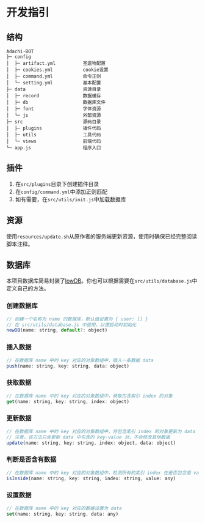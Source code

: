 # 开发指引

## 结构

```
Adachi-BOT
├─ config
│  ├─ artifact.yml          圣遗物配置
│  ├─ cookies.yml           cookie设置
│  ├─ command.yml           命令正则
│  └─ setting.yml           基本配置
├─ data                     资源目录
│  ├─ record                数据缓存
│  ├─ db                    数据库文件
│  ├─ font                  字体资源
│  └─ js                    外部资源
├─ src                      源码目录
│  ├─ plugins               插件代码
│  ├─ utils                 工具代码
│  └─ views                 前端代码
└─ app.js                   程序入口
```

## 插件

1. 在`src/plugins`目录下创建插件目录
2. 在`config/command.yml`中添加正则匹配
3. 如有需要，在`src/utils/init.js`中加载数据库

## 资源

使用`resources/update.sh`从原作者的服务端更新资源，使用时确保已经完整阅读脚本注释。

## 数据库

本项目数据库简易封装了[lowDB](https://github.com/typicode/lowdb)。你也可以根据需要在`src/utils/database.js`中定义自己的方法。

### 创建数据库

```js
// 创建一个名称为 name 的数据库，默认值设置为 { user: [] }
// 在 src/utils/database.js 中使用，以便启动时初始化
newDB(name: string, default?: object)
```

### 插入数据

```js
// 在数据库 name 中的 key 对应的对象数组中，插入一条数据 data
push(name: string, key: string, data: object)
```

### 获取数据

```js
// 在数据库 name 中的 key 对应的对象数组中，获取包含索引 index 的对象
get(name: string, key: string, index: object)
```

### 更新数据

```js
// 在数据库 name 中的 key 对应的对象数组中，将包含索引 index 的对象更新为 data
// 注意，该方法只会更新 data 中包含的 key-value 对，不会修改其他数据
update(name: string, key: string, index: object, data: object)
```

### 判断是否含有数据

```js
// 在数据库 name 中的 key 对应的对象数组中，检测所有的索引 index 在是否包含值 value
isInside(name: string, key: string, index: string, value: any)
```

### 设置数据

```js
// 在数据库 name 中的 key 对应的数据设置为 data
set(name: string, key: string, data: any)
```

